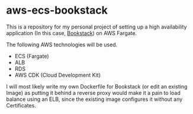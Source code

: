# aws-ecs-bookstack

This is a repository for my personal project of setting up a high availability application (In this case, [Bookstack](https://github.com/BookStackApp/BookStack)) on AWS Fargate.

The following AWS technologies will be used.
- ECS (Fargate)
- ALB
- RDS
- AWS CDK (Cloud Development Kit)

I will most likely write my own Dockerfile for Bookstack (or edit an existing Image) as putting it behind a reverse proxy would make it a pain to load balance using an ELB, since the existing image configures it without any Certificates.